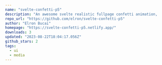 ```yaml
---
name: "svelte-confetti-p5"
description: "An awesome svelte realistic fullpage confetti animation, that can be customized in creative ways like snow flakes, falling balls and more."
repo_url: "https://github.com/elron/svelte-confetti-p5"
author: "Elron Bucai"
homepage: "https://svelte-confetti-p5.netlify.app/"
downloads: 3
updated: "2023-08-22T18:04:17.056Z"
github_stars: 2
tags: 
  - ui
  - media
---
```

